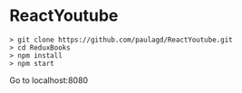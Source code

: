 # ReactYoutube

	> git clone https://github.com/paulagd/ReactYoutube.git
	> cd ReduxBooks
	> npm install
	> npm start

Go to localhost:8080
